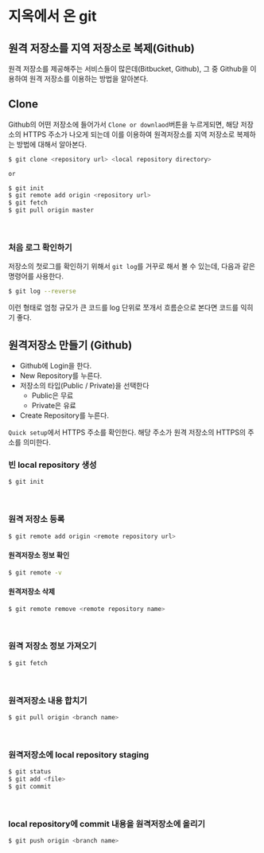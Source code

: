 # 지옥에서 온 git



## 원격 저장소를 지역 저장소로 복제(Github)



원격 저장소를 제공해주는 서비스들이 많은데(Bitbucket, Github), 그 중 Github을 이용하여 원격 저장소를 이용하는 방법을 알아본다.



## Clone

Github의 어떤 저장소에 들어가서 `Clone or downlaod`버튼을 누르게되면, 해당 저장소의 HTTPS 주소가 나오게 되는데 이를 이용하여 원격저장소를 지역 저장소로 복제하는 방법에 대해서 알아본다.



```bash
$ git clone <repository url> <local repository directory>

or

$ git init
$ git remote add origin <repository url>
$ git fetch
$ git pull origin master
```

​    

### 처음 로그 확인하기

저장소의 첫로그를 확인하기 위해서 `git log`를 거꾸로 해서 볼 수 있는데, 다음과 같은 명령어를 사용한다.

```bash
$ git log --reverse
```



이런 형태로 엄청 규모가 큰 코드를 log 단위로 쪼개서 흐름순으로 본다면 코드를 익히기 좋다.



## 원격저장소 만들기 (Github)



- Github에 Login을 한다.
- New Repository를 누른다.
- 저장소의 타입(Public / Private)을 선택한다
  - Public은 무료
  - Private은 유료
- Create Repository를 누른다.



`Quick setup`에서 HTTPS 주소를 확인한다. 해당 주소가 원격 저장소의 HTTPS의 주소를 의미한다.



### 빈 local repository 생성

```bash
$ git init
```

​    

### 원격 저장소 등록

```bash
$ git remote add origin <remote repository url>
```



#### 원격저장소 정보 확인

```bash
$ git remote -v
```



#### 원격저장소 삭제

```bash
$ git remote remove <remote repository name>
```

​    

### 원격 저장소 정보 가져오기

```bash
$ git fetch
```

​    

### 원격저장소 내용 합치기

```bash
$ git pull origin <branch name>
```

​    

### 원격저장소에 local repository staging

```bash
$ git status
$ git add <file>
$ git commit
```

​    

### local repository에 commit 내용을 원격저장소에 올리기

```bash
$ git push origin <branch name>
```



